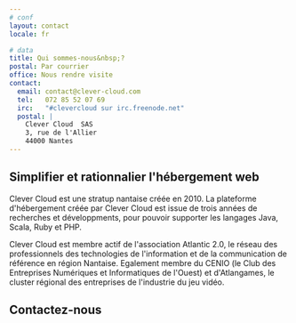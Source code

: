 ```yaml
---
# conf
layout: contact
locale: fr

# data
title: Qui sommes-nous&nbsp;?
postal: Par courrier
office: Nous rendre visite
contact:
  email: contact@clever-cloud.com
  tel:   072 85 52 07 69
  irc:   "#clevercloud sur irc.freenode.net"
  postal: |
    Clever Cloud  SAS
    3, rue de l'Allier  
    44000 Nantes
---
```


## Simplifier et rationnalier l'hébergement web

Clever Cloud est une stratup nantaise créée en
2010\. La plateforme d'hébergement créée par Clever Cloud est issue de trois années de recherches et développments, pour pouvoir supporter les langages Java, Scala, Ruby et PHP.

Clever Cloud est membre actif de l'association Atlantic 2.0, le réseau des
professionnels des technologies de l'information et de la communication de
référence en région Nantaise. Egalement membre du CENIO (le Club des Entreprises
Numériques et Informatiques de l'Ouest) et d'Atlangames, le cluster régional des
entreprises de l'industrie du jeu vidéo.



## Contactez-nous
